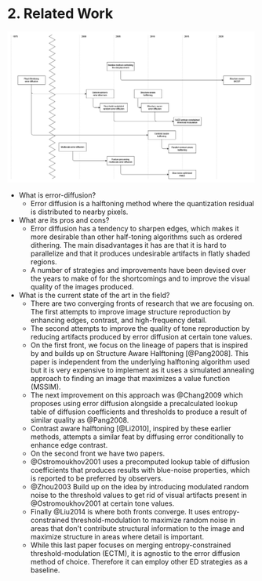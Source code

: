 # 2. Related Work
![Literature genealogy](literature_genealogy.png)

- What is error-diffusion?
    - Error diffusion is a halftoning method where the quantization residual is distributed to nearby pixels.
- What are its pros and cons?
    - Error diffusion has a tendency to sharpen edges, which makes it more desirable than other half-toning algorithms such as ordered dithering. The main disadvantages it has are that it is hard to parallelize and that it produces undesirable artifacts in flatly shaded regions.
    - A number of strategies and improvements have been devised over the years to make of for the shortcomings and to improve the visual quality of the images produced.
- What is the current state of the art in the field?
    - There are two converging fronts of research that we are focusing on. The first attempts to improve image structure reproduction by enhancing edges, contrast, and high-frequency detail.
    - The second attempts to improve the quality of tone reproduction by reducing artifacts produced by error diffusion at certain tone values.
    - On the first front, we focus on the lineage of papers that is inspired by and builds up on Structure Aware Halftoning [@Pang2008]. This paper is independent from the underlying halftoning algorithm used but it is very expensive to implement as it uses a simulated annealing approach to finding an image that maximizes a value function (MSSIM).
    - The next improvement on this approach was @Chang2009 which proposes using error diffusion alongside a precalculated lookup table of diffusion coefficients and thresholds to produce a result of similar quality as @Pang2008.
    - Contrast aware halftoning [@Li2010], inspired by these earlier methods, attempts a similar feat by diffusing error conditionally to enhance edge contrast.
    - On the second front we have two papers.
    - @Ostromoukhov2001 uses a precomputed lookup table of diffusion coefficients that produces results with blue-noise properties, which is reported to be preferred by observers.
    - @Zhou2003 Build up on the idea by introducing modulated random noise to the threshold values to get rid of visual artifacts present in @Ostromoukhov2001 at certain tone values.
    - Finally @Liu2014 is where both fronts converge. It uses entropy-constrained threshold-modulation to maximize random noise in areas that don't contribute structural information to the image and maximize structure in areas where detail is important.
    - While this last paper focuses on merging entropy-constrained threshold-modulation (ECTM), it is agnostic to the error diffusion method of choice. Therefore it can employ other ED strategies as a baseline.

